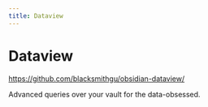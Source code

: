 ```yaml
---
title: Dataview
---
```


# Dataview

<https://github.com/blacksmithgu/obsidian-dataview/>

Advanced queries over your vault for the data-obsessed.
